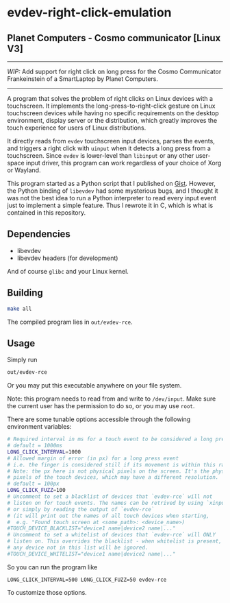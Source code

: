 # evdev-right-click-emulation
## Planet Computers - Cosmo communicator [Linux V3]
---

*WIP:* Add support for right click on long press for the Cosmo Communicator Frankeinstein of a SmartLaptop by Planet Computers.



---

A program that solves the problem of right clicks on Linux devices with a touchscreen. It implements the long-press-to-right-click gesture on Linux touchscreen devices while having no specific requirements on the desktop environment, display server or the distribution, which greatly improves the touch experience for users of Linux distributions.

It directly reads from `evdev` touchscreen input devices, parses the events, and triggers a right click with `uinput` when it detects a long press from a touchscreen. Since `evdev` is lower-level than `libinput` or any other user-space input driver, this program can work regardless of your choice of Xorg or Wayland.

This program started as a Python script that I published on [Gist](https://gist.github.com/PeterCxy/b4e256b6b4a133c93c012b9738c557ca). However, the Python binding of `libevdev` had some mysterious bugs, and I thought it was not the best idea to run a Python interpreter to read every input event just to implement a simple feature. Thus I rewrote it in C, which is what is contained in this repository.

Dependencies
---

- libevdev
- libevdev headers (for development)

And of course `glibc` and your Linux kernel.

Building
---

```bash
make all
```

The compiled program lies in `out/evdev-rce`.

Usage
---

Simply run

```bash
out/evdev-rce
```

Or you may put this executable anywhere on your file system.

Note: this program needs to read from and write to `/dev/input`. Make sure the current user has the permission to do so, or you may use `root`.

There are some tunable options accessible through the following environment variables:

```bash
# Required interval in ms for a touch event to be considered a long press
# default = 1000ms
LONG_CLICK_INTERVAL=1000
# Allowed margin of error (in px) for a long press event
# i.e. the finger is considered still if its movement is within this range
# Note: the px here is not physical pixels on the screen. It's the physical
# pixels of the touch devices, which may have a different resolution.
# default = 100px
LONG_CLICK_FUZZ=100
# Uncomment to set a blacklist of devices that `evdev-rce` will not
# listen on for touch events. The names can be retrived by using `xinput`
# or simply by reading the output of `evdev-rce`
# (it will print out the names of all touch devices when starting,
#  e.g. "Found touch screen at <some_path>: <device_name>)
#TOUCH_DEVICE_BLACKLIST="device1 name|device2 name|..."
# Uncomment to set a whitelist of devices that `evdev-rce` will ONLY
# listen on. This overrides the blacklist - when whitelist is present,
# any device not in this list will be ignored.
#TOUCH_DEVICE_WHITELIST="device1 name|device2 name|..."
```

So you can run the program like

```
LONG_CLICK_INTERVAL=500 LONG_CLICK_FUZZ=50 evdev-rce
```

To customize those options.
